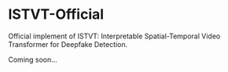 # ISTVT-Official
Official implement of ISTVT: Interpretable Spatial-Temporal Video Transformer for Deepfake Detection.

Coming soon...
